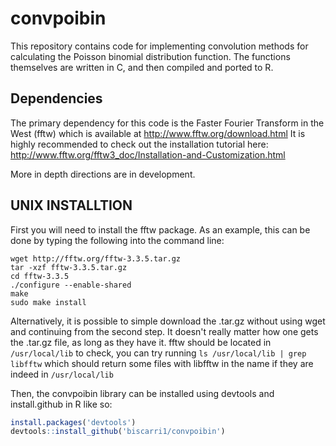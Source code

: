 # convpoibin

This repository contains code for implementing convolution methods for calculating the Poisson binomial distribution function. The functions themselves are written in C, and then compiled and ported to R.


## Dependencies
The primary dependency for this code is the Faster Fourier Transform in the West (fftw) which is available at http://www.fftw.org/download.html It is highly recommended to check out the installation tutorial here: http://www.fftw.org/fftw3_doc/Installation-and-Customization.html

More in depth directions are in development.


## UNIX INSTALLTION
First you will need to install the fftw package. As an example, this can be done by typing the following into the command line:
```
wget http://fftw.org/fftw-3.3.5.tar.gz
tar -xzf fftw-3.3.5.tar.gz
cd fftw-3.3.5
./configure --enable-shared
make
sudo make install
```
Alternatively, it is possible to simple download the .tar.gz without using wget and continuing from the second step. It doesn't really matter how one gets the .tar.gz file, as long as they have it. fftw should be located in ```/usr/local/lib``` to check, you can try running ```ls /usr/local/lib | grep libfftw``` which should return some files with libfftw in the name if they are indeed in ```/usr/local/lib```

Then, the convpoibin library can be installed using devtools and install.github in R like so:
```R
install.packages('devtools')
devtools::install_github('biscarri1/convpoibin')
```
